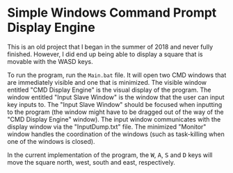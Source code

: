# Simple Windows Command Prompt Display Engine
 This is an old project that I began in the summer of 2018 and never fully finished. However, I did end up being able to display a square that is movable with the WASD keys. 

 To run the program, run the `Main.bat` file. It will open two CMD windows that are immediately visible and one that is minimized. The visible window entitled "CMD Display Engine" is the visual display of the program. The window entitled "Input Slave Window" is the window that the user can input key inputs to. The "Input Slave Window" should be focused when inputting to the program (the window might have to be dragged out of the way of the "CMD Display Engine" window). The input window communicates with the display window via the "InputDump.txt" file. The minimized "Monitor" window handles the coordination of the windows (such as task-killing when one of the windows is closed).

 In the current implementation of the program, the <kbd>W</kbd>, <kbd>A</kbd>, <kbd>S</kbd> and <kbd>D</kbd> keys will move the square north, west, south and east, respectively.
 